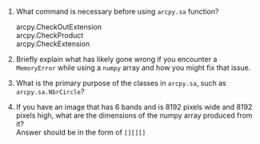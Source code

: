 1. What command is necessary before using ```arcpy.sa``` function?  
  
    arcpy.CheckOutExtension  
    arcpy.CheckProduct  
    arcpy.CheckExtension  
  
2. Briefly explain what has likely gone wrong if you encounter a ```MemoryError``` while using a ```numpy``` array and how you might fix that issue.  
  
3. What is the primary purpose of the classes in ```arcpy.sa```, such as ```arcpy.sa.NbrCircle```?  
  
4. If you have an image that has 6 bands and is 8192 pixels wide and 8192 pixels high, what are the dimensions of the numpy array produced from it?  
Answer should be in the form of ```[][][]```  
